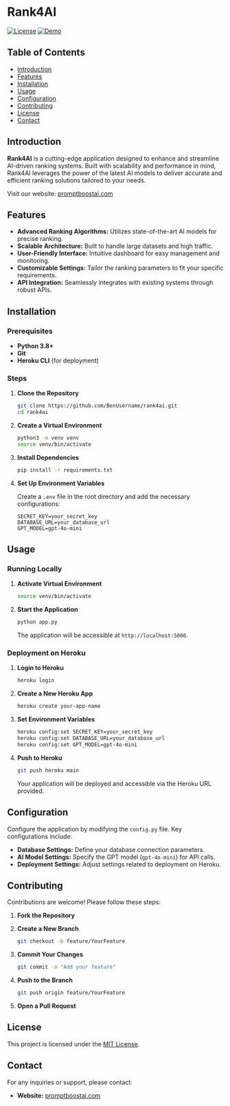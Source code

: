 # Rank4AI

[![License](https://img.shields.io/badge/license-MIT-blue.svg)](LICENSE)
[![Demo](https://img.shields.io/badge/demo-promptboostai.com-green.svg)](https://promptboostai.com)

## Table of Contents

- [Introduction](#introduction)
- [Features](#features)
- [Installation](#installation)
- [Usage](#usage)
- [Configuration](#configuration)
- [Contributing](#contributing)
- [License](#license)
- [Contact](#contact)

## Introduction

**Rank4AI** is a cutting-edge application designed to enhance and streamline AI-driven ranking systems. Built with scalability and performance in mind, Rank4AI leverages the power of the latest AI models to deliver accurate and efficient ranking solutions tailored to your needs.

Visit our website: [promptboostai.com](https://promptboostai.com)

## Features

- **Advanced Ranking Algorithms:** Utilizes state-of-the-art AI models for precise ranking.
- **Scalable Architecture:** Built to handle large datasets and high traffic.
- **User-Friendly Interface:** Intuitive dashboard for easy management and monitoring.
- **Customizable Settings:** Tailor the ranking parameters to fit your specific requirements.
- **API Integration:** Seamlessly integrates with existing systems through robust APIs.

## Installation

### Prerequisites

- **Python 3.8+**
- **Git**
- **Heroku CLI** (for deployment)

### Steps

1. **Clone the Repository**

   ```bash
   git clone https://github.com/BenUsername/rank4ai.git
   cd rank4ai
   ```

2. **Create a Virtual Environment**

   ```bash
   python3 -m venv venv
   source venv/bin/activate
   ```

3. **Install Dependencies**

   ```bash
   pip install -r requirements.txt
   ```

4. **Set Up Environment Variables**

   Create a `.env` file in the root directory and add the necessary configurations:

   ```env
   SECRET_KEY=your_secret_key
   DATABASE_URL=your_database_url
   GPT_MODEL=gpt-4o-mini
   ```

## Usage

### Running Locally

1. **Activate Virtual Environment**

   ```bash
   source venv/bin/activate
   ```

2. **Start the Application**

   ```bash
   python app.py
   ```

   The application will be accessible at `http://localhost:5000`.

### Deployment on Heroku

1. **Login to Heroku**

   ```bash
   heroku login
   ```

2. **Create a New Heroku App**

   ```bash
   heroku create your-app-name
   ```

3. **Set Environment Variables**

   ```bash
   heroku config:set SECRET_KEY=your_secret_key
   heroku config:set DATABASE_URL=your_database_url
   heroku config:set GPT_MODEL=gpt-4o-mini
   ```

4. **Push to Heroku**

   ```bash
   git push heroku main
   ```

   Your application will be deployed and accessible via the Heroku URL provided.

## Configuration

Configure the application by modifying the `config.py` file. Key configurations include:

- **Database Settings:** Define your database connection parameters.
- **AI Model Settings:** Specify the GPT model (`gpt-4o-mini`) for API calls.
- **Deployment Settings:** Adjust settings related to deployment on Heroku.

## Contributing

Contributions are welcome! Please follow these steps:

1. **Fork the Repository**
2. **Create a New Branch**

   ```bash
   git checkout -b feature/YourFeature
   ```

3. **Commit Your Changes**

   ```bash
   git commit -m "Add your feature"
   ```

4. **Push to the Branch**

   ```bash
   git push origin feature/YourFeature
   ```

5. **Open a Pull Request**

## License

This project is licensed under the [MIT License](LICENSE).

## Contact

For any inquiries or support, please contact:

- **Website:** [promptboostai.com](https://promptboostai.com)
